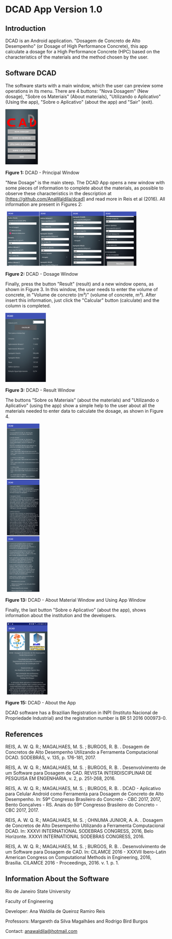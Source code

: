 # DCAD App Version 1.0

## Introduction

DCAD is an Android application. "Dosagem de Concreto de Alto Desempenho" (or Dosage of High Performance Concrete), this app calculate a dosage for a High Performance Concrete (HPC) based on the characteristics of the materials and the method chosen by the user. 

## Software DCAD

The software starts with a main window, which the user can preview some operations in its menu. There are 4 buttons: "Nova Dosagem" (New dosage), "Sobre os Materiais" (About materials), "Utilizando o Aplicativo" (Using the app), "Sobre o Aplicativo" (about the app) and "Sair" (exit).

<div>
<img src="Figures/01.png" width="20%">
</div>
<p>
 <b>Figure 1:</b> DCAD - Principal Window
</p>

"New Dosage" is the main steep. The DCAD App opens a new window with some pieces of information to complete about the materials, as possible to observe these characteristics in the description at [https://github.com/AnaWaldila/dcad] and read more in Reis et al (2016). All information are present in Figures 2:

<div>
<img src="Figures/11.png" width="80%" hspace="5">
</div>

<p>
 <b>Figure 2:</b> DCAD - Dosage Window
</p>

Finally, press the button "Result" (result) and a new window opens, as shown in Figure 3. In this window, the user needs to enter the volume of concrete, in "Volume de concreto (m³)" (volume of concrete, m³). After insert this information, just click the "Calcular" button (calculate) and the column is completed.

<div>
<img src="Figures/06.png" width="25%">
</div>
<p>
 <b>Figure 3:</b> DCAD - Result Window
</p>

The buttons "Sobre os Materiais" (about the materials) and "Utilizando o Aplicativo" (using the app) show a simple help to the user about all the materials needed to enter data to calculate the dosage, as shown in Figure 4.

<div>
<img src="Figures/07.png" width="20%" hspace="5">
</div>

<div>
<img src="Figures/08.png" width="20%" hspace="5">
</div>

<div>
<img src="Figures/09.png" width="20%" hspace="5">
</div>

<p>
 <b>Figure 13:</b> DCAD - About Material Window and Using App Window
</p>

Finally, the last button "Sobre o Aplicativo" (about the app), shows information about the institution and the developers.

<div>
<img src="Figures/10.png" width="25%" hspace="5">
</div>
<p>
 <b>Figure 15:</b> DCAD - About the App
</p>

DCAD software has a Brazilian Registration in INPI (Instituto Nacional de Propriedade Industrial) and the registration number is BR 51 2016 000973-0.

## References

REIS, A. W. Q. R.; MAGALHAES, M. S. ; BURGOS, R. B. . Dosagem de Concretos de Alto Desempenho Utilizando a Ferramenta Computacional DCAD. SODEBRÁS, v. 135, p. 176-181, 2017.

REIS, A. W. Q. R.; MAGALHAES, M. S. ; BURGOS, R. B. . Desenvolvimento de um Software para Dosagem de CAD. REVISTA INTERDISCIPLINAR DE PESQUISA EM ENGENHARIA, v. 2, p. 251-268, 2016.

REIS, A. W. Q. R.; MAGALHAES, M. S. ; BURGOS, R. B. . DCAD - Aplicativo para Celular Android como Ferramenta para Dosagem de Concreto de Alto Desempenho. In: 59º Congresso Brasileiro do Concreto - CBC 2017, 2017, Bento Gonçalves - RS. Anais do 59º Congresso Brasileiro do Concreto - CBC 2017, 2017.

REIS, A. W. Q. R.; MAGALHAES, M. S. ; OHNUMA JUNIOR, A. A. . Dosagem de Concretos de Alto Desempenho Utilizando a Ferramenta Computacional DCAD. In: XXXVI INTERNATIONAL SODEBRAS CONGRESS, 2016, Belo Horizonte. XXXVI INTERNATIONAL SODEBRAS CONGRESS, 2016.

REIS, A. W. Q. R.; MAGALHAES, M. S. ; BURGOS, R. B. . Desenvolvimento de um Software para Dosagem de CAD. In: CILAMCE 2016 - XXXVII Ibero-Latin American Congress on Computational Methods in Engineering, 2016, Brasília. CILAMCE 2016 - Proceedings, 2016. v. 1. p. 1.

## Information About the Software

Rio de Janeiro State University

Faculty of Engineering

Developer: Ana Waldila de Queiroz Ramiro Reis 

Professors: Margareth da Silva Magalhães and Rodrigo Bird Burgos

Contact: anawaldila@hotmail.com
